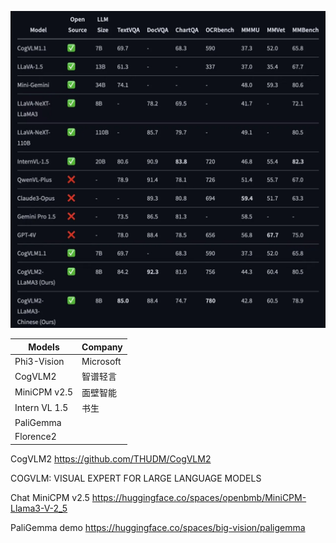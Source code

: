 
![alt text](image-1.png)


| Models | Company |
| --- | --- |
| Phi3-Vision | Microsoft |
|CogVLM2|智谱轻言	|
|MiniCPM v2.5	|面壁智能|	
|Intern VL 1.5	|书生|	
|PaliGemma||
|Florence2||		
		

CogVLM2
https://github.com/THUDM/CogVLM2

 COGVLM: VISUAL EXPERT FOR LARGE LANGUAGE MODELS  



Chat MiniCPM v2.5
https://huggingface.co/spaces/openbmb/MiniCPM-Llama3-V-2_5

PaliGemma
demo
https://huggingface.co/spaces/big-vision/paligemma
